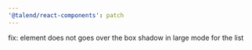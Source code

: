 ```yaml
---
'@talend/react-components': patch
---
```


fix: element does not goes over the box shadow in large mode for the list
